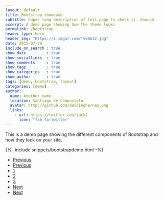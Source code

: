 ```yaml
---
layout: default
title: Bootstrap showcase
subtitle: Super long description of this page to check it. Enough
excerpt: A demo page showing how the theme looks
permalink: /bootstrap
header_type: hero
header_img: "https://i.imgur.com/TveA612.jpg"
date: 2015-07-28
include_on_search : true
show_date         : true
show_sociallinks  : true
show_comments     : true
show_tags         : true
show_categories   : true
show_author       : true
tags: [demo, bootstrap, layout]
categories: [demo]
author:
  name: Another name
  location: Santiago de Compostela
  avatar: http://github.com/devdieghernan.png
  links:
    - url: https://twitter.com/jack2
      icon: "fab fa-twitter"
---
```



This is a demo page showing the different components of Bootstrap and how they look on your site.




{%- include snippets/bootstrapdemo.html  -%}


<nav aria-label="Page navigation example" class="mt-4 chulapa-pagination">
  <ul class="pagination justify-content-center ">
  <li class="page-item  text-left">
  <a class="page-link border-0" href="#" tabindex="-1">
  <i class="fa fa-caret-left fa-lg" aria-hidden="true"></i><span class="sr-only">Previous</span>
  </a>
  </li>
  <li class="page-item  mr-auto text-left">
  <a class="page-link border-0" href="#" tabindex="-1">
  <i class="fa fa-chevron-left" aria-hidden="true"></i><span class="sr-only">Previous</span>
  </a>
  </li>
  <div class="d-flex chulapa-pagination-round">
  <li class="page-item mx-3"><a class="page-link" href="#">1</a></li>
  <li class="page-item mx-3 active"><a class="page-link" href="#">2</a></li>
  <li class="page-item mx-3"><a class="page-link" href="#">3</a></li>
  </div>
  <li class="page-item ml-auto text-right disabled">
  <a class="page-link border-0" href="#">
  <i class="fa fa-chevron-right" aria-hidden="true"></i><span class="sr-only">Next</span></a>
  </li>
  <li class="page-item text-right">
  <a class="page-link border-0" href="#">
  <i class="fa fa-caret-right fa-lg" aria-hidden="true"></i><span class="sr-only">Next</span></a>
  </li>
  </ul>
</nav>
